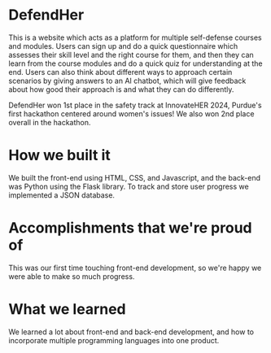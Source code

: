 # DefendHer
This is a website which acts as a platform for multiple self-defense courses and modules. Users can sign up and do a quick questionnaire which assesses their skill level and the right course for them, and then they can learn from the course modules and do a quick quiz for understanding at the end. Users can also think about different ways to approach certain scenarios by giving answers to an AI chatbot, which will give feedback about how good their approach is and what they can do differently.

DefendHer won 1st place in the safety track at InnovateHER 2024, Purdue's first hackathon centered around women's issues! We also won 2nd place overall in the hackathon. 

# How we built it
We built the front-end using HTML, CSS, and Javascript, and the back-end was Python using the Flask library. To track and store user progress we implemented a JSON database.

# Accomplishments that we're proud of
This was our first time touching front-end development, so we're happy we were able to make so much progress. 

# What we learned
We learned a lot about front-end and back-end development, and how to incorporate multiple programming languages into one product.







